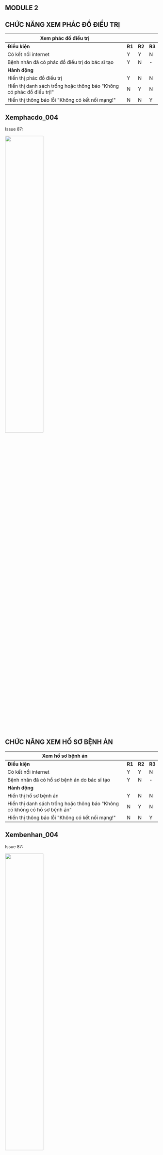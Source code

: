 ## MODULE 2
## CHỨC NĂNG XEM PHÁC ĐỒ ĐIỀU TRỊ

| Xem phác đồ điều trị                                                 |        |        |        |
| -------------------------------------------------------------------- | ------ | ------ | ------ |
| **Điều kiện**                                                        | **R1** | **R2** | **R3** |
| Có kết nối internet                                                  | Y      | Y      | N      |
| Bệnh nhân đã có phác đồ điều trị do bác sĩ tạo                       | Y      | N      | -      |
| **Hành động**                                                        |        |        |        |
| Hiển thị phác đồ điều trị                                            | Y      | N      | N      |
| Hiển thị danh sách trống hoặc thông báo "Không có phác đồ điều trị!" | N      | Y      | N      |
| Hiển thị thông báo lỗi "Không có kết nối mạng!"                      | N      | N      | Y      |

## Xemphacdo_004
Issue 87:

[<img src="https://img.youtube.com/vi/R7CTvTbP0GY/0.jpg" width="50%">](https://www.youtube.com/watch?v=R7CTvTbP0GY)

## CHỨC NĂNG XEM HỒ SƠ BỆNH ÁN
| Xem hồ sơ bệnh án                                                         |        |        |        |
| ------------------------------------------------------------------------- | ------ | ------ | ------ |
| **Điều kiện**                                                             | **R1** | **R2** | **R3** |
| Có kết nối internet                                                       | Y      | Y      | N      |
| Bệnh nhân đã có hồ sơ bệnh án do bác sĩ tạo                               | Y      | N      | -      |
| **Hành động**                                                             |        |        |        |
| Hiển thị hồ sơ bệnh án                                                    | Y      | N      | N      |
| Hiển thị danh sách trống hoặc thông báo "Không có không có hồ sơ bệnh án" | N      | Y      | N      |
| Hiển thị thông báo lỗi "Không có kết nối mạng!"                           | N      | N      | Y      |
## Xembenhan_004
Issue 87:

[<img src="https://img.youtube.com/vi/PRrfFWPIlSU/0.jpg" width="50%">](https://www.youtube.com/watch?v=PRrfFWPIlSU)

